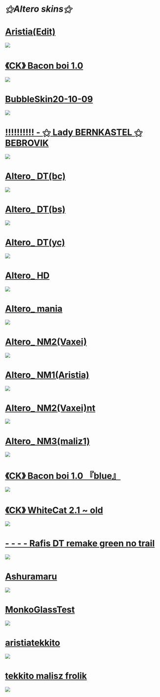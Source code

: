# _⚝*Altero skins*⚝_

# [Aristia(Edit)](https://disk.yandex.ru/d/bF9UgjT51WruAg)
![](https://i.postimg.cc/fbt9VLZz/browser-pw29-TM3-X1-T.png)

# [《CK》 Bacon boi 1.0](https://disk.yandex.ru/d/hjfjiNo99COqMA)
![](https://i.postimg.cc/Qd6trZ1t/screenshot079.jpg)

# [BubbleSkin20-10-09](https://disk.yandex.ru/d/r1uaeu88WOR4gg)
![](https://i.postimg.cc/Sx1pk9dL/screenshot077.jpg)

# [!!!!!!!!!! - ⚝ Lady BERNKASTEL ⚝ BEBROVIK](https://disk.yandex.ru/d/hgbnYEsrI6ZZFw)
![](https://i.postimg.cc/vHH6vN2P/screenshot057.jpg)

# [Altero_ DT(bc)](https://disk.yandex.ru/d/GNuLzdGzujhoOA)
![](https://i.postimg.cc/kXGMh3Qp/screenshot058.jpg)

# [Altero_ DT(bs)](https://disk.yandex.ru/d/1MYf5hstXl9-aQ)
![](https://i.postimg.cc/BbXWN3r5/screenshot059.jpg)

# [Altero_ DT(yc)](https://disk.yandex.ru/d/9p7xbTDuvEggww)
![](https://i.postimg.cc/gjw58DhN/screenshot060.jpg)

# [Altero_ HD](https://disk.yandex.ru/d/0m3w2fzplUsn_w)
![](https://i.postimg.cc/W4Hx3CFh/screenshot061.jpg)

# [Altero_ mania](https://disk.yandex.ru/d/ufZ6w16thmvIiw)
![](https://i.postimg.cc/Y21yKh34/screenshot062.jpg)

# [Altero_ NM2(Vaxei)](https://disk.yandex.ru/d/CZBB6hQBx25Xqg)
![](https://i.postimg.cc/7YX44BVT/screenshot065.jpg)

# [Altero_ NM1(Aristia)](https://disk.yandex.ru/d/gRFLN38AE2fv7A)
![](https://i.postimg.cc/qvLLB5Dy/screenshot063.jpg)

# [Altero_ NM2(Vaxei)nt](https://disk.yandex.ru/d/7a2UPIrfTBGuMA)
![](https://i.postimg.cc/fL2d64LT/screenshot064.jpg)

# [Altero_ NM3(maliz1)](https://disk.yandex.ru/d/rsIwRsna5TlFYg)
![](https://i.postimg.cc/FR8yY5QC/screenshot066.jpg)

# [《CK》 Bacon boi 1.0 『blue』](https://disk.yandex.ru/d/kzL8iSul-8sdnA)
![](https://i.postimg.cc/VNwHNtF0/screenshot068.jpg)

# [《CK》 WhiteCat 2.1 ~ old](https://disk.yandex.ru/d/UaRWHiAoNSdD9Q)
![](https://i.postimg.cc/4Nh8bPLh/screenshot069.jpg)

# [- - - - Rafis DT remake green no trail](https://disk.yandex.ru/d/hN4Bn4u_7Bx_JA)
![](https://i.postimg.cc/cLSVvPxJ/screenshot070.jpg)

# [Ashuramaru](https://disk.yandex.ru/d/S5nqRsaabpzrmg)
![](https://i.postimg.cc/ZKdSBr6w/screenshot072.jpg)

# [MonkoGlassTest](https://disk.yandex.ru/d/8K_GaGhLDABjzw)
![](https://i.postimg.cc/R0j8zYD9/screenshot073.jpg)

# [aristiatekkito](https://disk.yandex.ru/d/mR8MyZ0cKOXzhg)
![](https://i.postimg.cc/tTQrcxs4/screenshot071.jpg)

# [tekkito malisz frolik](https://disk.yandex.ru/d/VeXIaLPwcIOvNw)
![](https://i.postimg.cc/fRSfhbnt/screenshot074.jpg)
